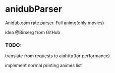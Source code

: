 # anidubParser
Anidub.com rate parser. Full anime(only movies)

idea @Birserg from GitHub



<h3>TODO:</h3>

<strike>translate from requests to aiohttp(for performance)</strike>

implement normal printing animes list
